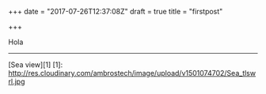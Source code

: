 +++
date = "2017-07-26T12:37:08Z"
draft = true
title = "firstpost"

+++
Hola


----------
[Sea view][1]
  [1]: http://res.cloudinary.com/ambrostech/image/upload/v1501074702/Sea_tlswrl.jpg
